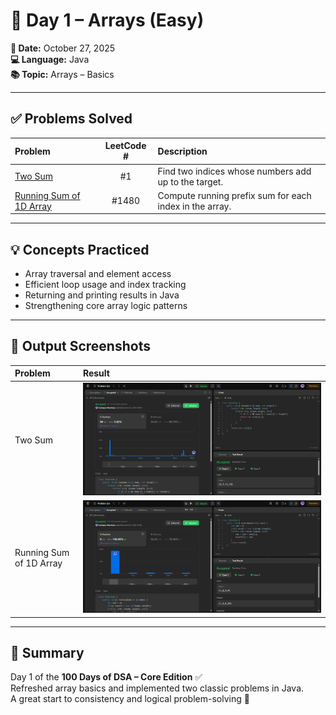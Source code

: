 # 🧠 Day 1 – Arrays (Easy)

**📅 Date:** October 27, 2025  
**💻 Language:** Java  
**📚 Topic:** Arrays – Basics  

---

## ✅ Problems Solved
| Problem | LeetCode # | Description |
|:--|:--:|:--|
| [Two Sum](https://leetcode.com/problems/two-sum/) | #1 | Find two indices whose numbers add up to the target. |
| [Running Sum of 1D Array](https://leetcode.com/problems/running-sum-of-1d-array/) | #1480 | Compute running prefix sum for each index in the array. |

---

## 💡 Concepts Practiced
- Array traversal and element access  
- Efficient loop usage and index tracking  
- Returning and printing results in Java  
- Strengthening core array logic patterns  

---

## 🧩 Output Screenshots
| Problem | Result |
|:--|:--|
| Two Sum | ![TwoSum_result](./TwoSum_result.png) |
| Running Sum of 1D Array | ![RunningSumof1dArray](./RunningSumof1dArray.png) |

---

## 🏁 Summary
Day 1 of the **100 Days of DSA – Core Edition** ✅  
Refreshed array basics and implemented two classic problems in Java.  
A great start to consistency and logical problem-solving 💪

